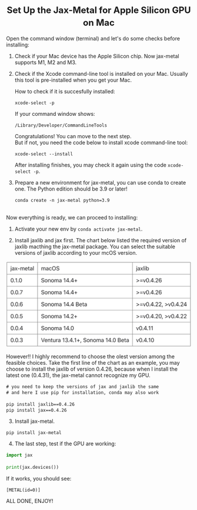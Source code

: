 # <center><font size=5> Set Up the Jax-Metal for Apple Silicon GPU on Mac </font>

Open the command window (terminal) and let's do some checks before installing:

1. Check if your Mac device has the Apple Silicon chip. Now jax-metal supports M1, M2 and M3. 

2. Check if the Xcode command-line tool is installed on your Mac. Usually this tool is pre-installed when you get your Mac.

    How to check if it is succesfully installed:  
    ```
    xcode-select -p
    ```
    If your command window shows:
    ```
    /Library/Developer/CommandLineTools
    ```
    Congratulations! You can move to the next step.  
    But if not, you need the code below to install xcode command-line tool:
    ```
    xcode-select --install
    ```
    After installing finishes, you may check it again using the code `xcode-select -p`.
3. Prepare a new environment for jax-metal, you can use conda to create one. The Python edition should be 3.9 or later!
    ```
    conda create -n jax-metal python=3.9
    ```

<br>
Now everything is ready, we can proceed to installing:  

1. Activate your new env by `conda activate jax-metal`.

2. Install jaxlib and jax first. The chart below listed the required version of jaxlib macthing the jax-metal package. You can select the suitable versions of jaxlib according to your mcOS version.  

![/Users/xiezy/Documents/note/markdown_note](img_jaxmetal.png)

However!! I highly recommend to choose the olest version among the feasible choices. Take the first line of the chart as an example, you may choose to install the jaxlib of version 0.4.26, because when I install the latest one (0.4.31), the jax-metal cannot recognize my GPU. 
```
# you need to keep the versions of jax and jaxlib the same
# and here I use pip for installation, conda may also work

pip install jaxlib==0.4.26
pip install jax==0.4.26
```
3. Install jax-metal.
```
pip install jax-metal
```
4. The last step, test if the GPU are working:
```python
import jax

print(jax.devices())
```
If it works, you should see:
```
[METAL(id=0)]
```

ALL DONE, ENJOY!
